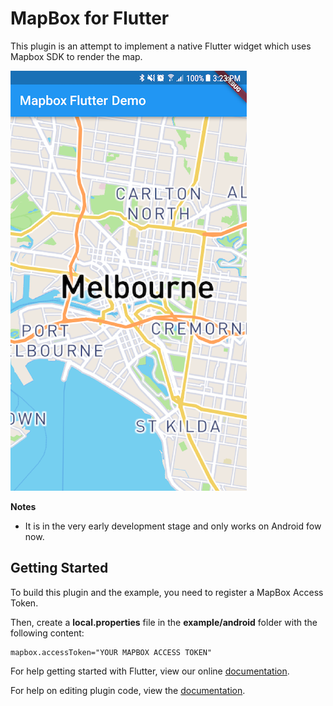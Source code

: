 # MapBox for Flutter

This plugin is an attempt to implement a native Flutter widget which uses Mapbox SDK to render the map.

![screenshot.png](screenshot.png)

**Notes**
- It is in the very early development stage and only works on Android fow now.

## Getting Started

To build this plugin and the example, you need to register a MapBox Access Token.

Then, create a **local.properties** file in the **example/android** folder with the following content:

```
mapbox.accessToken="YOUR MAPBOX ACCESS TOKEN"
```

For help getting started with Flutter, view our online
[documentation](https://flutter.io/).

For help on editing plugin code, view the [documentation](https://flutter.io/platform-plugins/#edit-code).